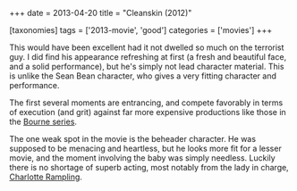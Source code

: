 +++
date = 2013-04-20
title = "Cleanskin (2012)"

[taxonomies]
tags = ['2013-movie', 'good']
categories = ['movies']
+++

This would have been excellent had it not dwelled so much on the
terrorist guy. I did find his appearance refreshing at first (a fresh
and beautiful face, and a solid performance), but he\'s simply not lead
character material. This is unlike the Sean Bean character, who gives a
very fitting character and performance.

The first several moments are entrancing, and compete favorably in terms
of execution (and grit) against far more expensive productions like
those in the [Bourne series].

The one weak spot in the movie is the beheader character. He was
supposed to be menacing and heartless, but he looks more fit for a
lesser movie, and the moment involving the baby was simply needless.
Luckily there is no shortage of superb acting, most notably from the
lady in charge, [Charlotte Rampling].

  [Bourne series]: http://en.wikipedia.org/wiki/Bourne_(film_series)
  [Charlotte Rampling]: http://en.wikipedia.org/wiki/Charlotte_Rampling
